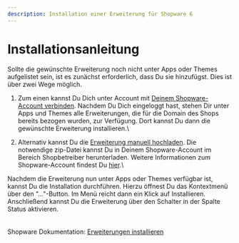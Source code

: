 ```yaml
---
description: Installation einer Erweiterung für Shopware 6
---
```


# Installationsanleitung

Sollte die gewünschte Erweiterung noch nicht unter Apps oder Themes aufgelistet sein, ist es zunächst erforderlich, dass Du sie hinzufügst. Dies ist über zwei Wege möglich.

1. Zum einen kannst Du Dich unter Account mit [Deinem Shopware-Account verbinden](https://docs.shopware.com/de/shopware-6-de/einstellungen/Erweiterungen#Shopware\_Account\_verbinden). Nachdem Du Dich eingeloggt hast, stehen Dir unter Apps und Themes alle Erweiterungen, die für die Domain des Shops bereits bezogen wurden, zur Verfügung. Dort kannst Du dann die gewünschte Erweiterung installieren.\

2. Alternativ kannst Du die [Erweiterung manuell hochladen](https://docs.shopware.com/de/shopware-6-de/einstellungen/Erweiterungen#Erweiterung\_hochladen). Die notwendige zip-Datei kannst Du in Deinem Shopware-Account im Bereich Shopbetreiber herunterladen. Weitere Informationen zum Shopware-Account findest Du [hier](https://docs.shopware.com/de/account-de/merchant/shops?category=account-de/merchant#wo-finde-ich-meine-lizenzen).\


Nachdem die Erweiterung nun unter Apps oder Themes verfügbar ist, kannst Du die Installation durchführen. Hierzu öffnest Du das Kontextmenü über den "..."-Button. Im Menü reicht dann ein Klick auf Installieren. Anschließend kannst Du die Erweiterung über den Schalter in der Spalte Status aktivieren.\
\
\
Shopware Dokumentation: [Erweiterungen installieren](https://docs.shopware.com/de/shopware-6-de/einstellungen/Erweiterungen#erweiterungen-installieren)
